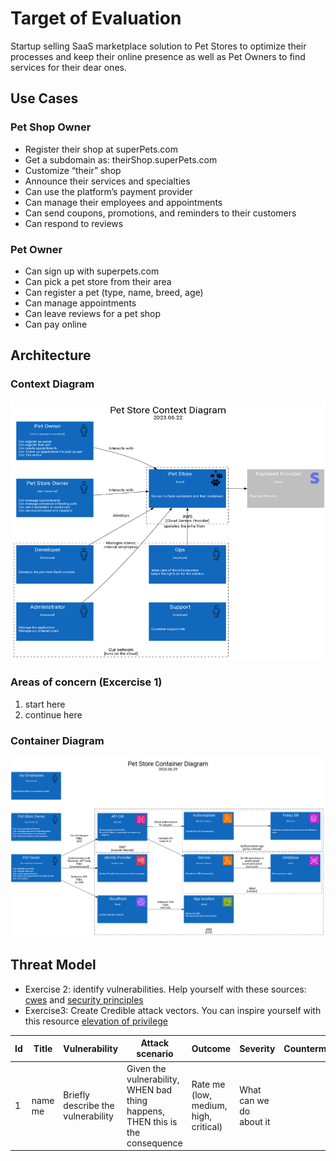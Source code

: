 # Target of Evaluation

Startup selling SaaS marketplace solution to Pet Stores to optimize their processes and keep their online presence as well as Pet Owners to find services for their dear ones.

## Use Cases

### Pet Shop Owner

* Register their shop at superPets.com
* Get a subdomain as: theirShop.superPets.com
* Customize “their” shop
* Announce their services and specialties
* Can use the platform’s payment provider
* Can manage their employees and appointments
* Can send coupons, promotions, and reminders to their customers
* Can respond to reviews

### Pet Owner

* Can sign up with superpets.com
* Can pick a pet store from their area
* Can register a pet (type, name, breed, age)
* Can manage appointments
* Can leave reviews for a pet shop
* Can pay online

## Architecture

### Context Diagram

![context_diagram](./images/context.png)

### Areas of concern (Excercise 1)

1. start here
1. continue here

### Container Diagram

![container Diagram](./images/container.png)

## Threat Model

* Exercise 2: identify vulnerabilities. Help yourself with these sources: [cwes](./cwes.md) and [security principles](./securityPrinciples.md)
* Exercise3: Create Credible attack vectors. You can inspire yourself with this resource [elevation of privilege](./stride.md)


|Id| Title| Vulnerability | Attack scenario | Outcome|Severity|Countermeasure|
|--|--|--|--|--|--|--|
|1| name me | Briefly describe the vulnerability | Given the vulnerability, WHEN bad thing happens, THEN this is the consequence| Rate me (low, medium, high, critical) | What can we do about it|
